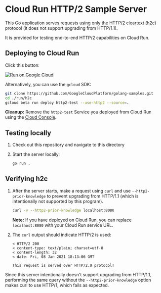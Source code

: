 # Cloud Run HTTP/2 Sample Server

This Go application serves requests using only the HTTP/2 cleartext (h2c)
protocol (it does not support upgrading from HTTP/1.1).

It is provided for testing end-to-end HTTP/2 capabilities on Cloud Run.

## Deploying to Cloud Run

Click this button:

[![Run on Google Cloud](https://deploy.cloud.run/button.svg)](https://deploy.cloud.run)

Alternatively, you can use the `gcloud` SDK:

```sh
git clone https://github.com/GoogleCloudPlatform/golang-samples.git
cd ./run/h2c
gcloud beta run deploy http2-test --use-http2 --source=.
```

**Cleanup:** Remove the `http2-test` Service you deployed from Cloud Run
using the [Cloud Console](https://console.cloud.google.com/run).

## Testing locally

1. Check out this repository and navigate to this directory

1. Start the server locally:

    ```sh
    go run .
    ```

## Verifying h2c

1. After the server starts, make a request using `curl` and use
`--http2-prior-knowledge` to prevent upgrading from HTTP/1.1 (which is
intentionally not supported by this program).

    ```sh
    curl -v --http2-prior-knowledge localhost:8080
    ```

    **Note:** If you have deployed on Cloud Run, you can replace
   `localhost:8080` with your Cloud Run service URL.

1. The `curl` output should indicate HTTP/2 is used:

    ```text
    < HTTP/2 200
    < content-type: text/plain; charset=utf-8
    < content-length: 32
    < date: Fri, 08 Jan 2021 18:13:06 GMT

    This request is served over HTTP/2.0 protocol!
    ```

Since this server intentionally doesn't support upgrading from HTTP/1.1,
performing the same query without the `--http2-prior-knowledge` option makes
curl to use HTTP/1, which fails as expected.
